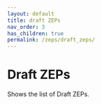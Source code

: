 ```yaml
---
layout: default
title: draft ZEPs
nav_order: 3
has_children: true
permalink: /zeps/draft_zeps/
---
```


# Draft ZEPs

Shows the list of Draft ZEPs.
